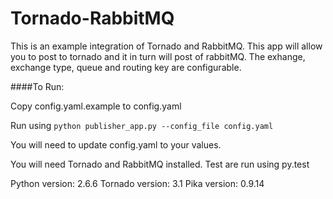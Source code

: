 # Tornado-RabbitMQ

This is an example integration of Tornado and RabbitMQ. This app will allow you to post to tornado and it in turn will post of rabbitMQ. The exhange, exchange type, queue and routing key are configurable.

####To Run:

Copy config.yaml.example to config.yaml

Run using `python publisher_app.py --config_file config.yaml`


You will need to update config.yaml to your values.

You will need Tornado and RabbitMQ installed. Test are run using py.test

Python version: 2.6.6 Tornado version: 3.1 Pika version: 0.9.14
